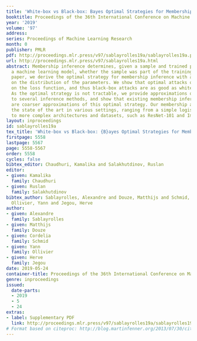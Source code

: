 ```yaml
---
title: 'White-box vs Black-box: Bayes Optimal Strategies for Membership Inference'
booktitle: Proceedings of the 36th International Conference on Machine Learning
year: '2019'
volume: '97'
address: 
series: Proceedings of Machine Learning Research
month: 0
publisher: PMLR
pdf: http://proceedings.mlr.press/v97/sablayrolles19a/sablayrolles19a.pdf
url: http://proceedings.mlr.press/v97/sablayrolles19a.html
abstract: Membership inference determines, given a sample and trained parameters of
  a machine learning model, whether the sample was part of the training set. In this
  paper, we derive the optimal strategy for membership inference with a few assumptions
  on the distribution of the parameters. We show that optimal attacks only depend
  on the loss function, and thus black-box attacks are as good as white-box attacks.
  As the optimal strategy is not tractable, we provide approximations of it leading
  to several inference methods, and show that existing membership inference methods
  are coarser approximations of this optimal strategy. Our membership attacks outperform
  the state of the art in various settings, ranging from a simple logistic regression
  to more complex architectures and datasets, such as ResNet-101 and Imagenet.
layout: inproceedings
id: sablayrolles19a
tex_title: 'White-box vs Black-box: {B}ayes Optimal Strategies for Membership Inference'
firstpage: 5558
lastpage: 5567
page: 5558-5567
order: 5558
cycles: false
bibtex_editor: Chaudhuri, Kamalika and Salakhutdinov, Ruslan
editor:
- given: Kamalika
  family: Chaudhuri
- given: Ruslan
  family: Salakhutdinov
bibtex_author: Sablayrolles, Alexandre and Douze, Matthijs and Schmid, Cordelia and
  Ollivier, Yann and Jegou, Herve
author:
- given: Alexandre
  family: Sablayrolles
- given: Matthijs
  family: Douze
- given: Cordelia
  family: Schmid
- given: Yann
  family: Ollivier
- given: Herve
  family: Jegou
date: 2019-05-24
container-title: Proceedings of the 36th International Conference on Machine Learning
genre: inproceedings
issued:
  date-parts:
  - 2019
  - 5
  - 24
extras:
- label: Supplementary PDF
  link: http://proceedings.mlr.press/v97/sablayrolles19a/sablayrolles19a-supp.pdf
# Format based on citeproc: http://blog.martinfenner.org/2013/07/30/citeproc-yaml-for-bibliographies/
---
```

